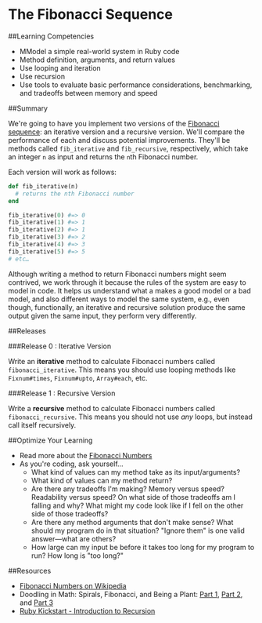 # The Fibonacci Sequence

##Learning Competencies

* MModel a simple real-world system in Ruby code
* Method definition, arguments, and return values
* Use looping and iteration
* Use recursion
* Use tools to evaluate basic performance considerations, benchmarking, and tradeoffs between memory and speed

##Summary

We're going to have you implement two versions of the [Fibonacci sequence](http://en.wikipedia.org/wiki/Fibonacci_number): an iterative version and a recursive version. We'll compare the performance of each and discuss potential improvements. They'll be methods called `fib_iterative` and `fib_recursive`, respectively, which take an integer `n` as input and returns the `n`th Fibonacci number.

Each version will work as follows:

```ruby
def fib_iterative(n)
  # returns the nth Fibonacci number
end

fib_iterative(0) #=> 0
fib_iterative(1) #=> 1
fib_iterative(2) #=> 1
fib_iterative(3) #=> 2
fib_iterative(4) #=> 3
fib_iterative(5) #=> 5
# etc…
```

Although writing a method to return Fibonacci numbers might seem contrived, we work through it because the rules of the system are easy to model in code. It helps us understand what a makes a good model or a bad model, and also different ways to model the same system, e.g., even though, functionally, an iterative and recursive solution produce the same output given the same input, they perform very differently.


##Releases

###Release 0 : Iterative Version

Write an **iterative** method to calculate Fibonacci numbers called `fibonacci_iterative`. This means you should use looping methods like `Fixnum#times`, `Fixnum#upto`, `Array#each`, etc.

###Release 1 : Recursive Version

Write a **recursive** method to calculate Fibonacci numbers called `fibonacci_recursive`. This means you should not use *any* loops, but instead call itself recursively.

##Optimize Your Learning

* Read more about the [Fibonacci Numbers](source/fib_reference.md)
* As you're coding, ask yourself…
  * What kind of values can my method take as its input/arguments?
  * What kind of values can my method return?
  * Are there any tradeoffs I'm making? Memory versus speed? Readability versus speed? On what side of those tradeoffs am I falling and why? What might my code look like if I fell on the other side of those tradeoffs?
  * Are there any method arguments that don't make sense? What should my program do in that situation? "Ignore them" is one valid answer—what are others?
  * How large can my input be before it takes too long for my program to run? How long is "too long?"

##Resources

* [Fibonacci Numbers on Wikipedia](http://en.wikipedia.org/wiki/Fibonacci_number)
* Doodling in Math: Spirals, Fibonacci, and Being a Plant: [Part 1](http://www.youtube.com/watch?v=ahXIMUkSXX0), [Part 2](http://www.youtube.com/watch?v=lOIP_Z_-0Hs), and [Part 3](http://www.youtube.com/watch?v=14-NdQwKz9w)
* [Ruby Kickstart - Introduction to Recursion](https://vimeo.com/24716767)
